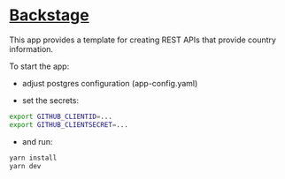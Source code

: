 # [Backstage](https://backstage.io)

This app provides a template for creating REST APIs that provide country information.

To start the app:

- adjust postgres configuration (app-config.yaml)

- set the secrets:
```sh
export GITHUB_CLIENTID=...
export GITHUB_CLIENTSECRET=...
```

- and run:
```sh
yarn install
yarn dev
```
